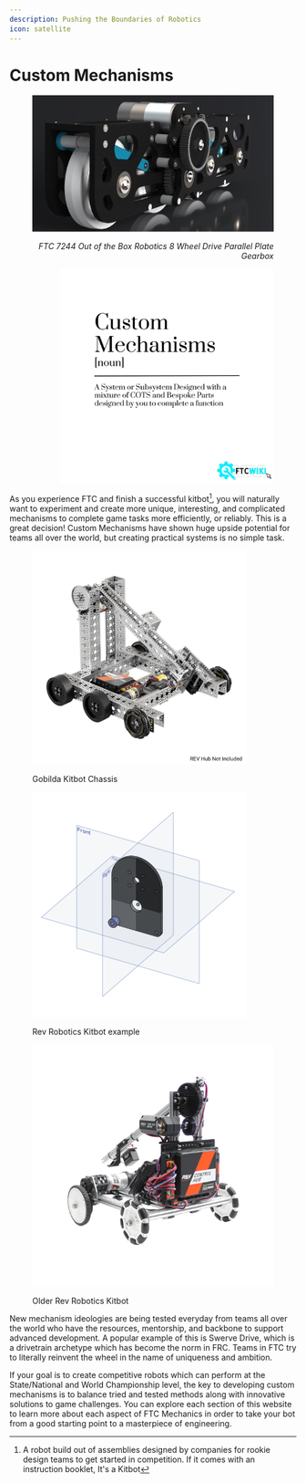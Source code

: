 ```yaml
---
description: Pushing the Boundaries of Robotics
icon: satellite
---
```


# Custom Mechanisms

<div align="right" data-full-width="true"><figure><img src="../.gitbook/assets/image.png" alt="" width="525"><figcaption><p><em>FTC 7244 Out of the Box Robotics 8 Wheel Drive Parallel Plate Gearbox</em></p></figcaption></figure> <figure><img src="../.gitbook/assets/Custom Mechanisms.jpg" alt="" width="375"><figcaption></figcaption></figure></div>

As you experience FTC and finish a successful kitbot[^1], you will naturally want to experiment and create more unique, interesting, and complicated mechanisms to complete game tasks more efficiently, or reliably. This is a great decision! Custom Mechanisms have shown huge upside potential for teams all over the world, but creating practical systems is no simple task.&#x20;

<div><figure><img src="../.gitbook/assets/image (1).png" alt="" width="375"><figcaption><p>Gobilda Kitbot Chassis</p></figcaption></figure> <figure><img src="../.gitbook/assets/image (7).png" alt="" width="375"><figcaption><p>Rev Robotics Kitbot example</p></figcaption></figure> <figure><img src="../.gitbook/assets/image (8).png" alt="" width="443"><figcaption><p>Older Rev Robotics Kitbot</p></figcaption></figure></div>

New mechanism ideologies are being tested everyday from teams all over the world who have the resources, mentorship, and backbone to support advanced development. A popular example of this is Swerve Drive, which is a drivetrain archetype which has become the norm in FRC. Teams in FTC try to literally reinvent the wheel in the name of uniqueness and ambition.&#x20;



If your goal is to create competitive robots which can perform at the State/National and World Championship level, the key to developing custom mechanisms is to balance tried and tested methods along with innovative solutions to game challenges. You can explore each section of this website to learn more about each aspect of FTC Mechanics in order to take your bot from a good starting point to a masterpiece of engineering.

[^1]: A robot build out of assemblies designed by companies for rookie design teams to get started in competition. If it comes with an instruction booklet, It's a Kitbot
